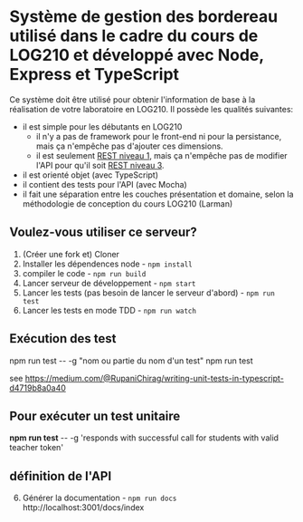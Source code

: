 # Système de gestion des bordereau utilisé dans le cadre du cours de LOG210 et développé avec Node, Express et TypeScript

Ce système doit être utilisé pour obtenir l'information de base à la réalisation de votre laboratoire en LOG210. Il possède les qualités suivantes:

 - il est simple pour les débutants en LOG210
   - il n'y a pas de framework pour le front-end ni pour la persistance, mais ça n'empêche pas d'ajouter ces dimensions.
   - il est seulement [REST niveau 1](https://restfulapi.net/richardson-maturity-model/#level-one), mais ça n'empêche pas de modifier l'API pour qu'il soit [REST niveau 3](https://restfulapi.net/richardson-maturity-model/#level-three). 
 - il est orienté objet (avec TypeScript)
 - il contient des tests pour l'API (avec Mocha)
 - il fait une séparation entre les couches présentation et domaine, selon la méthodologie de conception du cours LOG210 (Larman)

## Voulez-vous utiliser ce serveur?

1. (Créer une fork et) Cloner
4. Installer les dépendences node - ```npm install```
5. compiler le code - ```npm run build```
7. Lancer serveur de développement - ```npm start```
8. Lancer les tests (pas besoin de lancer le serveur d'abord) - ```npm run test```
9. Lancer les tests en mode TDD - ```npm run watch```

## Exécution des test
npm run test -- -g "nom ou partie du nom d'un test"
npm run test

see https://medium.com/@RupaniChirag/writing-unit-tests-in-typescript-d4719b8a0a40

## Pour exécuter un test unitaire
**npm run test** -- -g 'responds with successful call for students with valid teacher token'

## définition de l'API
6. Générer la documentation - ```npm run docs```
 http://localhost:3001/docs/index
 
